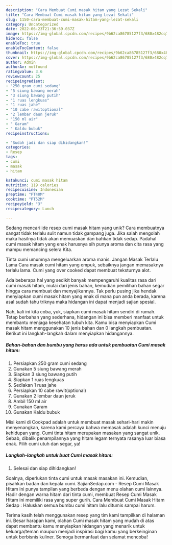```yaml
---
description: "Cara Membuat Cumi masak hitam yang Lezat Sekali"
title: "Cara Membuat Cumi masak hitam yang Lezat Sekali"
slug: 1150-cara-membuat-cumi-masak-hitam-yang-lezat-sekali
category: Uncategorized
date: 2022-06-23T21:36:59.037Z
image: https://img-global.cpcdn.com/recipes/9b62ca86785127f3/680x482cq70/cumi-masak-hitam-foto-resep-utama.jpg
hideToc: false
enableToc: true
enableTocContent: false
thumbnail: https://img-global.cpcdn.com/recipes/9b62ca86785127f3/680x482cq70/cumi-masak-hitam-foto-resep-utama.jpg
cover: https://img-global.cpcdn.com/recipes/9b62ca86785127f3/680x482cq70/cumi-masak-hitam-foto-resep-utama.jpg
author: Admin
authorAv: notfound
ratingvalue: 3.6
reviewcount: 25
recipeingredient:
- "250 gram cumi sedang"
- "5 siung bawang merah"
- "3 siung bawang putih"
- "1 ruas lengkuas"
- "1 ruas jahe"
- "10 cabe rawitoptional"
- "2 lembar daun jeruk"
- "150 ml air"
- " Garam"
- " Kaldu bubuk"
recipeinstructions:

- "Sudah jadi dan siap dihidangkan!"
categories:
- Resep
tags:
- cumi
- masak
- hitam

katakunci: cumi masak hitam 
nutrition: 119 calories
recipecuisine: Indonesian
preptime: "PT40M"
cooktime: "PT52M"
recipeyield: "3"
recipecategory: Lunch

---
```





Sedang mencari ide resep cumi masak hitam yang unik? Cara membuatnya sangat tidak terlalu sulit namun tidak gampang juga. Jika salah mengolah maka hasilnya tidak akan memuaskan dan bahkan tidak sedap. Padahal cumi masak hitam yang enak harusnya sih punya aroma dan cita rasa yang mampu memancing selera Kita.





Tinta cumi umumnya mengeluarkan aroma manis. Jangan Masak Terlalu Lama Cara masak cumi hitam yang empuk, sebaiknya jangan memasaknya terlalu lama. Cumi yang over cooked dapat membuat teksturnya alot.

Ada beberapa hal yang sedikit banyak mempengaruhi kualitas rasa dari cumi masak hitam, mulai dari jenis bahan, kemudian pemilihan bahan segar hingga cara membuat dan menyajikannya. Tak perlu pusing jika hendak menyiapkan cumi masak hitam yang enak di mana pun anda berada, karena asal sudah tahu triknya maka hidangan ini dapat menjadi sajian spesial.






Nah, kali ini kita coba, yuk, siapkan cumi masak hitam sendiri di rumah. Tetap berbahan yang sederhana, hidangan ini bisa memberi manfaat untuk membantu menjaga kesehatan tubuh kita. Kamu bisa menyiapkan Cumi masak hitam menggunakan 10 jenis bahan dan 0 langkah pembuatan. Berikut ini langkah-langkah dalam menyiapkan hidangannya.

<!--inarticleads1-->

##### Bahan-bahan dan bumbu yang harus ada untuk pembuatan Cumi masak hitam:

1. Persiapkan 250 gram cumi sedang
1. Gunakan 5 siung bawang merah
1. Siapkan 3 siung bawang putih
1. Siapkan 1 ruas lengkuas
1. Sediakan 1 ruas jahe
1. Persiapkan 10 cabe rawit(optional)
1. Gunakan 2 lembar daun jeruk
1. Ambil 150 ml air
1. Gunakan  Garam
1. Gunakan  Kaldu bubuk


Misi kami di Cookpad adalah untuk membuat masak sehari-hari makin menyenangkan, karena kami percaya bahwa memasak adalah kunci menuju kehidupan yang. Cumi tinta hitam merupakan masakan yang sangat unik. Sebab, dibalik penampilannya yang hitam legam ternyata rasanya luar biasa enak. Pilih cumi utuh dan segar, ya! 

<!--inarticleads2-->

##### Langkah-langkah untuk buat Cumi masak hitam:


1. Selesai dan siap dihidangkan!

Soalnya, diperlukan tinta cumi untuk masak masakan ini. Kemudian, pisahkan badan dan kepala cumi. SajianSedap.com - Resep Cumi Masak Hitam ini punya tampilan yang berbeda dengan menu olahan cumi lainnya. Hadir dengan warna hitam dari tinta cumi, membuat Resep Cumi Masak Hitam ini memiliki rasa yang super gurih. Cara Membuat Cumi Masak Hitam Sedap : Haluskan semua bumbu cumi hitam lalu ditumis sampai harum. 

Terima kasih telah menggunakan resep yang tim kami tampilkan di halaman ini. Besar harapan kami, olahan Cumi masak hitam yang mudah di atas dapat membantu kamu menyiapkan hidangan yang menarik untuk keluarga/teman maupun menjadi inspirasi bagi kamu yang berkeinginan untuk berbisnis kuliner. Semoga bermanfaat dan selamat mencoba!
